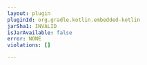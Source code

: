 ```yaml
---
layout: plugin
pluginId: org.gradle.kotlin.embedded-kotlin
jarSha1: INVALID
isJarAvailable: false
error: NONE
violations: []

---
```


